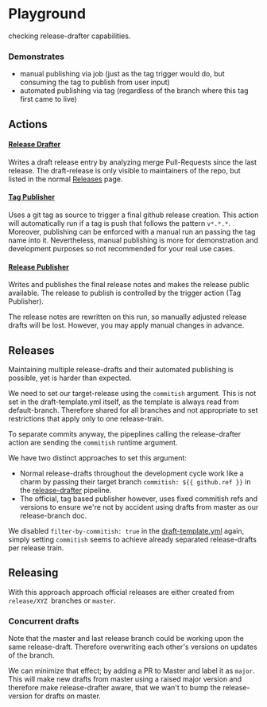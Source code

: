 # Playground

checking release-drafter capabilities.

### Demonstrates

- manual publishing via job (just as the tag trigger would do, but consuming the tag to publish from user input)
- automated publishing via tag (regardless of the branch where this tag first came to live)

## Actions

#### [Release Drafter](https://github.com/ivy-rew/drafter-playground/actions/workflows/release-drafter.yml) 

Writes a draft release entry by analyzing merge Pull-Requests since the last release.
The draft-release is only visible to maintainers of the repo, but listed in the normal [Releases](https://github.com/ivy-rew/drafter-playground/releases) page.

#### [Tag Publisher](https://github.com/ivy-rew/drafter-playground/actions/workflows/tag-publisher.yml) 

Uses a git tag as source to trigger a final github release creation. 
This action will automatically run if a tag is push that follows the pattern `v*.*.*`. 
Moreover, publishing can be enforced with a manual run an passing the tag name into it. 
Nevertheless, manual publishing is more for demonstration and development purposes so not recommended for your real use cases.

#### [Release Publisher](https://github.com/ivy-rew/drafter-playground/actions/workflows/draft-pub.yml) 

Writes and publishes the final release notes and makes the release public available. 
The release to publish is controlled by the trigger action (Tag Publisher). 

The release notes are rewritten on this run, so manually adjusted release drafts will be lost. However, you may apply manual changes in advance.


## Releases

Maintaining multiple release-drafts and their automated publishing is possible, 
yet is harder than expected.

We need to set our target-release using the `commitish` argument.
This is not set in the draft-template.yml itself, as the template is always read from default-branch.
Therefore shared for all branches and not appropriate to set restrictions that apply only to one release-train.

To separate commits anyway, the pipeplines calling the release-drafter action are sending the `commitish` runtime argument.

We have two distinct approaches to set this argument:

- Normal release-drafts throughout the development cycle work like a charm by passing their 
target branch `commitish: ${{ github.ref }}` in the [release-drafter](.github/workflows/release-drafter.yml) pipeline.
- The official, tag based publisher however, uses fixed commitish refs and versions to ensure we're not by accident using drafts from master as our release-branch doc.

We disabled `filter-by-commitish: true` in the [draft-template.yml](.github/workflows/draft-template.yml) again, simply setting `commitish` seems to achieve already separated release-drafts per release train.

## Releasing

With this approach approach official releases are either created from `release/XYZ `branches or `master`.

### Concurrent drafts

Note that the master and last release branch could be working upon the same release-draft. Therefore overwriting each other's versions on updates of the branch. 

We can minimize that effect; by adding a PR to Master and label it as `major`. This will make new drafts from master using a raised major version and therefore make release-drafter aware, that we wan't to bump the release-version for drafts on master.
